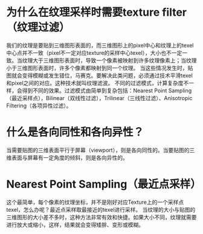 # 为什么在纹理采样时需要texture filter（纹理过滤）
我们的纹理是要贴到三维图形表面的，而三维图形上的pixel中心和纹理上的texel中心点并不一致（pixel不一定对应texture的采样中心texel），大小也不一定一致。当纹理大于三维图形表面时，导致一个像素被映射到许多纹理像素上；当纹理小于三维图形表面时，许多个像素都映射到同一个纹理。
当这些情况发生时，贴图就会变得模糊或发生错位，马赛克。要解决此类问题，必须通过技术平滑texel和pixel之间的对应。这种技术就叫纹理滤波。
不同的过滤模式，计算复杂度不一样，会得到不同的效果。过滤模式由简单到复杂包括：Nearest Point Sampling（最近采样点），Bilinear（双线性过滤），Trilinear（三线性过滤）、Anisotropic Filtering（各项异性过滤）。
# 什么是各向同性和各向异性？
当需要贴图的三维表面平行于屏幕（viewport），则是各向同性的。当要贴图的三维表面与屏幕有一定角度的倾斜，则是各向异性的。
# Nearest Point Sampling（最近点采样）
这个最简单，每个像素的纹理坐标，并不是刚好对应Texture上的一个采样点texel，怎么办呢？最近点采样取最接近的texel进行采样。
当纹理的大小与贴图的三维图形的大小差不多时，这种方法非常有效和快捷。如果大小不同，纹理就需要进行放大或缩小，这样，结果就会变得矮胖、变形或模糊。